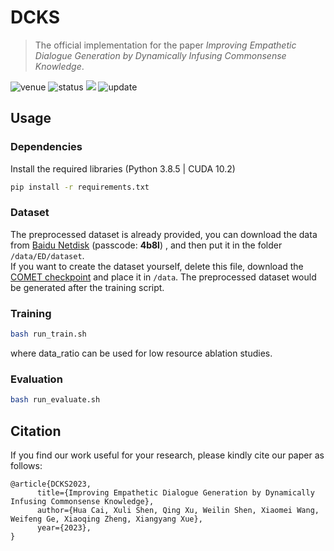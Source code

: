 # DCKS
> The official implementation for the paper *Improving Empathetic Dialogue Generation by Dynamically Infusing Commonsense Knowledge*.

<img src="https://img.shields.io/badge/Venue-ACL--2023-278ea5" alt="venue"/> <img src="https://img.shields.io/badge/Status-Accepted-success" alt="status"/> <img src="https://img.shields.io/badge/Issues-Welcome-red"> <img src="https://img.shields.io/badge/Last%20Updated-2023--05--24-2D333B" alt="update"/>

## Usage

### Dependencies

Install the required libraries (Python 3.8.5 | CUDA 10.2)

```sh
pip install -r requirements.txt 
```

### Dataset

The preprocessed dataset is already provided, you can download the data from [Baidu Netdisk](https://pan.baidu.com/s/1V-lh4AnRsN7zuHuOtaUraw) (passcode: **4b8l**) , and then put it in the folder `/data/ED/dataset`.   
If you want to create the dataset yourself, delete this file, download the [COMET checkpoint](https://github.com/allenai/comet-atomic-2020) and place it in `/data`. The preprocessed dataset would be generated after the training script.

### Training

```sh
bash run_train.sh
```

where data_ratio can be used for low resource ablation studies.

### Evaluation

```sh
bash run_evaluate.sh
```

## Citation
If you find our work useful for your research, please kindly cite our paper as follows:
```
@article{DCKS2023,
      title={Improving Empathetic Dialogue Generation by Dynamically Infusing Commonsense Knowledge}, 
      author={Hua Cai, Xuli Shen, Qing Xu, Weilin Shen, Xiaomei Wang, Weifeng Ge, Xiaoqing Zheng, Xiangyang Xue},
      year={2023},
}
```

